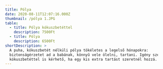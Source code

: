 ```yaml
---
title: Pólya
date: 2020-08-11T12:07:16.000Z
thumbnail: /pólya 1.JPG
table:
  - title: Pólya kókuszbetéttel
    description: 7500Ft
  - title: Pólya
    description: 6500Ft
shortDescription: >
  A puha, kókuszbetét nélküli pólya tökéletes a legelső hónapokra:
  biztonságérzetet ad a babának, könnyű vele ölelni, tartani. Igény szerint
  kókuszbetéttel is kérhető, ha egy kis extra tartást szeretnél hozzá.
---
```


